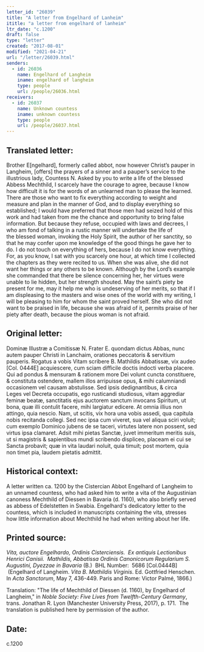 ```yaml
---
letter_id: "26039"
title: "A letter from Engelhard of Lanheim"
ititle: "a letter from engelhard of lanheim"
ltr_date: "c.1200"
draft: false
type: "letter"
created: "2017-08-01"
modified: "2021-04-21"
url: "/letter/26039.html"
senders:
  - id: 26036
    name: Engelhard of Langheim
    iname: engelhard of langheim
    type: people
    url: /people/26036.html
receivers:
  - id: 26037
    name: Unknown countess
    iname: unknown countess
    type: people
    url: /people/26037.html
---
```

<h2> Translated letter:</h2><p>Brother E[ngelhard], formerly called abbot, now however Christ’s pauper in Langheim,&nbsp;[offers] the prayers of a sinner and a pauper’s service to the illustrious lady, Countess N.&nbsp;Asked by you to write a life of the blessed Abbess Mechthild, I scarcely have the courage&nbsp;to agree, because I know how difficult it is for the words of an unlearned man to please&nbsp;the learned. There are those who want to fix everything according to weight and measure&nbsp;and plan in the manner of God, and to display everything so established; I would have&nbsp;preferred that those men had seized hold of this work and had taken from me the chance&nbsp;and opportunity to bring false information. But because they refuse, occupied with laws&nbsp;and decrees, I who am fond of talking in a rustic manner will undertake the life of the&nbsp;blessed woman, invoking the Holy Spirit, the author of her sanctity, so that he may confer&nbsp;upon me knowledge of the good things he gave her to do. I do not touch on everything of&nbsp;hers, because I do not know everything. For, as you know, I sat with you scarcely one&nbsp;hour, at which time I collected the chapters as they were recited to us. When she was&nbsp;alive, she did not want her things or any others to be known. Although by the Lord’s&nbsp;example she commanded that there be silence concerning her, her virtues were unable to&nbsp;lie hidden, but her strength shouted. May the saint’s piety be present for me, may it help&nbsp;me who is undeserving of her merits, so that if I am displeasing to the masters and wise&nbsp;ones of the world with my writing, I will be pleasing to him for whom the saint proved&nbsp;herself. She who did not want to be praised in life, because she was afraid of it, permits&nbsp;praise of her piety after death, because the pious woman is not afraid.</p><h2 class="mt-4"> Original letter:</h2><p>Dominæ Illustræ a Comitissæ N. Frater E. quondam dictus Abbas, nunc autem pauper&nbsp;Christi in Lanchaim, orationes peccatoris &amp; servitium pauperis. Rogatus a vobis Vitam&nbsp;scribere B. Mathildis Abbatissæ, vix audeo [Col. 0444E] acquiescere, cum sciam difficile&nbsp;doctis indocti verba placere. Qui ad pondus &amp; mensuram &amp; rationem more Dei volunt&nbsp;cuncta constituere, &amp; constituta ostendere, mallem illos arripuisse opus, &amp; mihi&nbsp;calumniandi occasionem vel causam abstulisse. Sed ipsis dedignantibus, &amp; circa Leges&nbsp;vel Decreta occupatis, ego rusticandi studiosus, vitam aggrediar feminæ beatæ, sanctitatis&nbsp;ejus auctorem sanctum invocans Spiritum, ut bona, quæ illi contulit facere, mihi largiatur&nbsp;edicere. At omnia illius non attingo, quia nescio. Nam, ut scitis, vix hora una vobis&nbsp;assedi, qua capitula nobis recitanda collegi. Sed nec ipsa cum viveret, sua vel aliqua sciri&nbsp;voluit; cum exemplo Dominico jubens de se taceri, virtutes latere non possent, sed virtus&nbsp;ipsa clamaret. Adsit mihi pietas Sanctæ, juvet immeritum meritis suis, ut si magistris &amp;&nbsp;sapientibus mundi scribendo displiceo, placeam ei cui se Sancta probavit; quæ in vita&nbsp;laudari noluit, quia timuit; post mortem, quia non timet pia, laudem pietatis admittit.&nbsp;</p><h2 class="mt-4"> Historical context:</h2><p>A letter written ca. 1200 by the Cistercian Abbot Engelhard of Langheim to an unnamed&nbsp;countess, who had asked him to write a vita of the Augustinian canoness Mechthild of&nbsp;Diessen in Bavaria (d. 1160), who also briefly served as abbess of Edelstetten in Swabia. Engelhard's dedicatory letter to the countess, which is included in manuscripts containing&nbsp;the vita, stresses how little information about Mechthild he had when writing about her&nbsp;life.</p><h2 class="mt-4"> Printed source:</h2><p><em>Vita, auctore Engelhardo, Ordinis Cisterciensis.&nbsp; Ex antiquis Lectionibus Henrici Canisii. &nbsp;Mathildis, Abbatissa Ordinis Canonicorum Regularium S. Augustini, Dyezzae in Bavaria</em> (B.) &nbsp;BHL Number:&nbsp; 5686 [Col.0444B] &nbsp;(Engelhard of Langheim. <em>Vita B. Mathildis Virginis</em>. Ed. Gottfried Henschen. In&nbsp;<em>Acta Sanctorum</em>, May 7, 436-449. Paris and Rome: Victor Palmé, 1866.)</p><p>Translation: "The life of Mechthild of Diessen (d. 1160), by Engelhard of Langheim," in&nbsp;<em>Noble Society: Five Lives from Twelfth-Century Germany</em>, trans. Jonathan R. Lyon&nbsp;(Manchester University Press, 2017), p. 171. &nbsp;The translation is published here by permission of the author.</p><h2 class="mt-4"> Date:</h2>c.1200